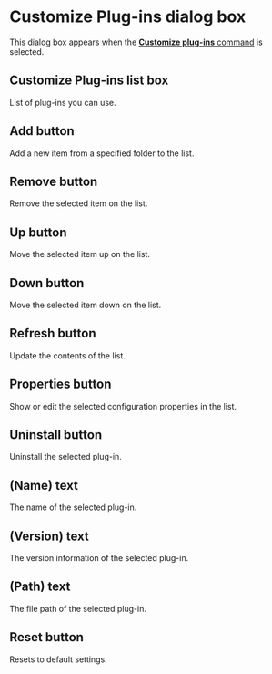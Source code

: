 # Customize Plug-ins dialog box

This dialog box appears when the
[**Customize plug-ins** command](../../cmd/tools/customize_plug_ins) is selected.

## Customize Plug-ins list box

List of plug-ins you can use.

## Add button

Add a new item from a specified folder to the list.

## Remove button

Remove the selected item on the list.

## Up button

Move the selected item up on the list.

## Down button

Move the selected item down on the list.

## Refresh button

Update the contents of the list.

## Properties button

Show or edit the selected configuration properties in the list.

## Uninstall button

Uninstall the selected plug-in.

## (Name) text

The name of the selected plug-in.

## (Version) text

The version information of the selected plug-in.

## (Path) text

The file path of the selected plug-in.

## Reset button

Resets to default settings.

